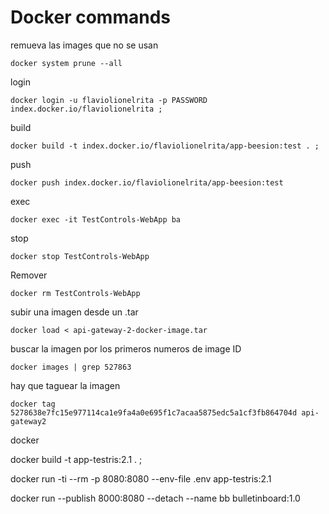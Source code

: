 ﻿
# Docker commands
remueva las images que no se usan
``` 
docker system prune --all
```
login
```
docker login -u flaviolionelrita -p PASSWORD index.docker.io/flaviolionelrita ;
```
build
```
docker build -t index.docker.io/flaviolionelrita/app-beesion:test . ;
```
push
``` 
docker push index.docker.io/flaviolionelrita/app-beesion:test
```
exec
```
docker exec -it TestControls-WebApp ba
```
stop
```
docker stop TestControls-WebApp
```
Remover
```
docker rm TestControls-WebApp
```

subir una imagen desde un .tar
```
docker load < api-gateway-2-docker-image.tar
```
buscar la imagen por los primeros numeros de image ID
```
docker images | grep 527863
```
hay que taguear la imagen
```
docker tag 5278638e7fc15e977114ca1e9fa4a0e695f1c7acaa5875edc5a1cf3fb864704d api-gateway2
```


docker    

docker build -t app-testris:2.1 . ;


docker run -ti --rm -p 8080:8080 --env-file .env app-testris:2.1


docker run --publish 8000:8080 --detach --name bb bulletinboard:1.0
